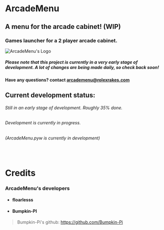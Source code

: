 # ArcadeMenu

## A menu for the arcade cabinet! (WIP)

### Games launcher for a 2 player arcade cabinet.

![ArcadeMenu's Logo](https://i.ibb.co/7SPhQD1/logo.png "ArcadeMenu's Logo")
##### Please note that this project is currently in a very early stage of development. A lot of changes are being made daily, so check back soon!
#### Have any questions? contact arcademenu@rolexrakes.com




## Current development status:
###### Still in an early stage of development. Roughly 35% done.
###### Development is currently in progress.
###### (ArcadeMenu.pyw is currently in development)

<br>

# Credits

### ArcadeMenu's developers
* #### floarlesss
* #### Bumpkin-PI
> Bumpkin-Pi's github:
> https://github.com/Bumpkin-Pi